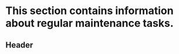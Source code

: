 # This section contains information about regular maintenance tasks.

## Header <!-- {docsify-ignore} -->
